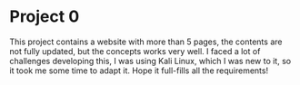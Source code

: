 # Project 0

This project contains a website with more than 5 pages, the contents are not fully updated, but the concepts works very well.
I faced a lot of challenges developing this, I was using Kali Linux, which I was new to it, so it took me some time to adapt it.
Hope it full-fills all the requirements!
